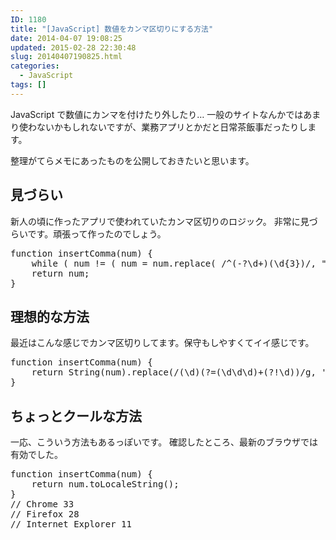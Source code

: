 ```yaml
---
ID: 1180
title: "[JavaScript] 数値をカンマ区切りにする方法"
date: 2014-04-07 19:08:25
updated: 2015-02-28 22:30:48
slug: 20140407190825.html
categories:
  - JavaScript
tags: []
---
```


JavaScript で数値にカンマを付けたり外したり…
一般のサイトなんかではあまり使わないかもしれないですが、業務アプリとかだと日常茶飯事だったりします。

<!--more-->

整理がてらメモにあったものを公開しておきたいと思います。

<h2>見づらい</h2>
新人の頃に作ったアプリで使われていたカンマ区切りのロジック。
非常に見づらいです。頑張って作ったのでしょう。
<pre class="prettyprint linenums lang-js">function insertComma(num) {
    while ( num != ( num = num.replace( /^(-?\d+)(\d{3})/, "$1,$2" ) ) );
    return num;
}</pre>

<h2>理想的な方法</h2>
最近はこんな感じでカンマ区切りしてます。保守もしやすくてイイ感じです。
<pre class="prettyprint linenums lang-js">function insertComma(num) {
    return String(num).replace(/(\d)(?=(\d\d\d)+(?!\d))/g, '$1,');
}</pre>

<h2>ちょっとクールな方法</h2>
一応、こういう方法もあるっぽいです。
確認したところ、最新のブラウザでは有効でした。
<pre class="prettyprint linenums lang-js">function insertComma(num) {
    return num.toLocaleString();
}
// Chrome 33
// Firefox 28
// Internet Explorer 11</pre>
